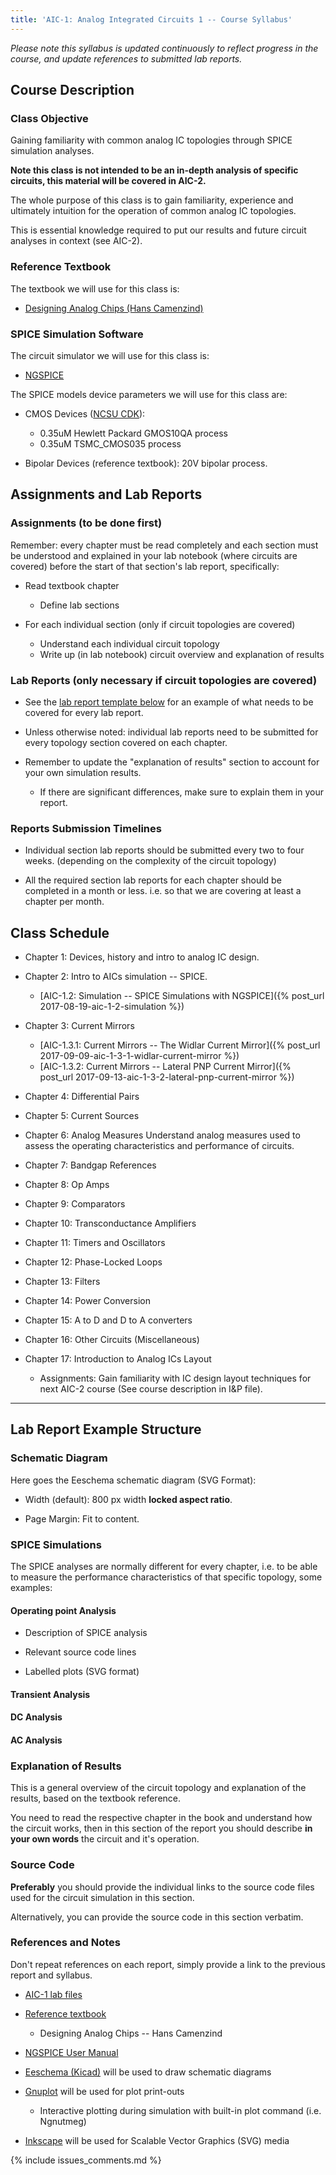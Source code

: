 ```yaml
---
title: 'AIC-1: Analog Integrated Circuits 1 -- Course Syllabus' 
---
```

_Please note this syllabus is updated continuously to reflect progress in the
course, and update references to submitted lab reports._

Course Description
------------------

### Class Objective

Gaining familiarity with common analog IC topologies through SPICE simulation analyses.

**Note this class is not intended to be an in-depth analysis of specific circuits, 
this material will be covered in AIC-2.** 

The whole purpose of this class is to gain familiarity, experience and 
ultimately intuition for the operation of common analog IC topologies. 

This is essential knowledge required to put our results and future circuit 
analyses in context (see AIC-2).

### Reference Textbook

The textbook we will use for this class is:

* [Designing Analog Chips (Hans Camenzind)](http://designinganalogchips.com)

### SPICE Simulation Software

The circuit simulator we will use for this class is:

* [NGSPICE](http://ngspice.sourceforge.net/presentation.html)

The SPICE models device parameters we will use for this class are:

* CMOS Devices ([NCSU CDK](https://www.eda.ncsu.edu/wiki/NCSU_CDK)): 
    + 0.35uM Hewlett Packard GMOS10QA process
    + 0.35uM TSMC\_CMOS035 process 

* Bipolar Devices (reference textbook): 20V bipolar process.

Assignments and Lab Reports
---------------------------

### Assignments (to be done first)

Remember: every chapter must be read completely and each section must be 
    understood and explained in your lab notebook (where circuits are covered)
    before the start of that section's lab report, specifically:

* Read textbook chapter
    + Define lab sections

* For each individual section (only if circuit topologies are covered)
    + Understand each individual circuit topology 
    + Write up (in lab notebook) circuit overview and explanation of 
        results

### Lab Reports (only necessary if circuit topologies are covered)

* See the [lab report template below](#lab-report-example-section) for an 
    example of what needs to be covered for every lab report.

* Unless otherwise noted: individual lab reports need to be submitted for
    every topology section covered on each chapter.

* Remember to update the "explanation of results" section to account for your 
    own simulation results.
    + If there are significant differences, make sure to explain them in your
        report.

### Reports Submission Timelines

* Individual section lab reports should be submitted every two to four weeks.
    (depending on the complexity of the circuit topology)

* All the required section lab reports for each chapter should be completed in 
    a month or less. i.e. so that we are covering at least a chapter per month.

Class Schedule
--------------

* Chapter 1: Devices, history and intro to analog IC design.

* Chapter 2: Intro to AICs simulation -- SPICE.
    + [AIC-1.2: Simulation -- SPICE Simulations with NGSPICE]({% post_url 2017-08-19-aic-1-2-simulation %})

* Chapter 3: Current Mirrors
    + [AIC-1.3.1: Current Mirrors -- The Widlar Current Mirror]({% post_url 2017-09-09-aic-1-3-1-widlar-current-mirror %})
    + [AIC-1.3.2: Current Mirrors -- Lateral PNP Current Mirror]({% post_url 2017-09-13-aic-1-3-2-lateral-pnp-current-mirror %})

* Chapter 4: Differential Pairs

* Chapter 5: Current Sources

* Chapter 6: Analog Measures
    Understand analog measures used to assess the operating characteristics 
    and performance of circuits. 

* Chapter 7: Bandgap References

* Chapter 8: Op Amps

* Chapter 9: Comparators

* Chapter 10: Transconductance Amplifiers

* Chapter 11: Timers and Oscillators

* Chapter 12: Phase-Locked Loops

* Chapter 13: Filters

* Chapter 14: Power Conversion 

* Chapter 15: A to D and D to A converters 

* Chapter 16: Other Circuits (Miscellaneous)

* Chapter 17: Introduction to Analog ICs Layout
    + Assignments: Gain familiarity with IC design layout techniques for next 
        AIC-2 course (See course description in I&P file). 

---

Lab Report Example Structure <a name="lab-report-example-section">
----------------------------

### Schematic Diagram

Here goes the Eeschema schematic diagram (SVG Format): 

* Width (default): 800 px width **locked aspect ratio**.

* Page Margin: Fit to content.

### SPICE Simulations

The SPICE analyses are normally different for every chapter, i.e. to be able to 
measure the performance characteristics of that specific topology, some
examples:

#### Operating point Analysis

* Description of SPICE analysis

* Relevant source code lines

* Labelled plots (SVG format)

#### Transient Analysis

#### DC Analysis

#### AC Analysis

### Explanation of Results

This is a general overview of the circuit topology and explanation of the results,
based on the textbook reference. 

You need to read the respective chapter in the book and understand how the
circuit works, then in this section of the report you should describe **in your
own words** the circuit and it's operation. 

### Source Code

**Preferably** you should provide the individual links to the source code files used
for the circuit simulation in this section. 

Alternatively, you can provide the source code in this section verbatim.

### References and Notes

Don't repeat references on each report, simply provide a link to the previous
report and syllabus.

* [AIC-1 lab files](https://github.com/camilotejeiro/aic_1_lab)

* [Reference textbook](http://designinganalogchips.com/_count/designinganalogchips.pdf) 
    + Designing Analog Chips -- Hans Camenzind

* [NGSPICE User Manual](http://ngspice.sourceforge.net/docs/ngspice26-manual.pdf) 

* [Eeschema (Kicad)](http://kicad-pcb.org/discover/eeschema) will be used to draw
    schematic diagrams 

* [Gnuplot](http://www.gnuplot.info) will be used for plot print-outs 
    + Interactive plotting during simulation with built-in plot command 
        (i.e.  Ngnutmeg)

* [Inkscape](https://inkscape.org/en) will be used for Scalable Vector Graphics 
    (SVG) media 

{% include issues_comments.md %}

